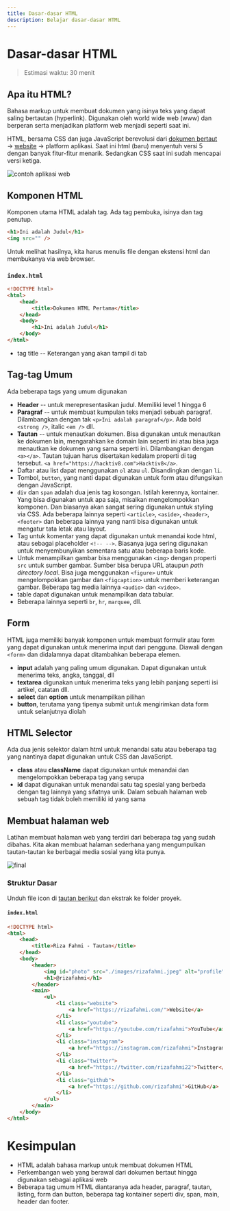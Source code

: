 ```yaml
---
title: Dasar-dasar HTML
description: Belajar dasar-dasar HTML
---
```


# Dasar-dasar HTML

> Estimasi waktu: 30 menit

## Apa itu HTML?

Bahasa markup untuk membuat dokumen yang isinya teks yang dapat saling bertautan (hyperlink). Digunakan oleh world wide web (www) dan berperan serta menjadikan platform web menjadi seperti saat ini.

HTML, bersama CSS dan juga JavaScript berevolusi dari [dokumen bertaut](https://home.cern/science/computing/birth-web) → [website](https://www.howtogeek.com/692445/remembering-geocities-the-1990s-precursor-to-social-media/) → platform aplikasi. Saat ini html (baru) menyentuh versi 5 dengan banyak fitur-fitur menarik. Sedangkan CSS saat ini sudah mencapai versi ketiga.

![contoh aplikasi web](/spotify.png)

## Komponen HTML

Komponen utama HTML adalah tag. Ada tag pembuka, isinya dan tag penutup.

```html
<h1>Ini adalah Judul</h1>
<img src="" />
```

Untuk melihat hasilnya, kita harus menulis file dengan ekstensi html dan membukanya via web browser.

### `index.html`

```html
<!DOCTYPE html>
<html>
	<head>
		<title>Dokumen HTML Pertama</title>
	</head>
	<body>
		<h1>Ini adalah Judul</h1>
	</body>
</html>
```

- tag title -- Keterangan yang akan tampil di tab

## Tag-tag Umum

Ada beberapa tags yang umum digunakan

- **Header** -- untuk merepresentasikan judul. Memiliki level 1 hingga 6
- **Paragraf** -- untuk membuat kumpulan teks menjadi sebuah paragraf. Dilambangkan dengan tak `<p>Ini adalah paragraf</p>`. Ada bold `<strong />`, italic `<em />` dll.
- **Tautan** -- untuk menautkan dokumen. Bisa digunakan untuk menautkan ke dokumen lain, mengarahkan ke domain lain seperti ini atau bisa juga menautkan ke dokumen yang sama seperti ini. Dilambangkan dengan `<a></a>`. Tautan tujuan harus disertakan kedalam properti di tag tersebut. `<a href="https://hacktiv8.com">Hacktiv8</a>`.
- Daftar atau list dapat menggunakan `ol` atau `ul`. Disandingkan dengan `li`.
- Tombol, `button`, yang nanti dapat digunakan untuk form atau difungsikan dengan JavaScript.
- `div` dan `span` adalah dua jenis tag kosongan. Istilah kerennya, kontainer. Yang bisa digunakan untuk apa saja, misalkan mengelompokkan komponen. Dan biasanya akan sangat sering digunakan untuk styling via CSS. Ada beberapa lainnya seperti `<article>`, `<aside>`, `<header>`, `<footer>` dan beberapa lainnya yang nanti bisa digunakan untuk mengatur tata letak atau layout.
- Tag untuk komentar yang dapat digunakan untuk menandai kode html, atau sebagai placeholder `<!-- -->`. Biasanya juga sering digunakan untuk menyembunyikan sementara satu atau beberapa baris kode.
- Untuk menampilkan gambar bisa menggunakan `<img>` dengan properti `src` untuk sumber gambar. Sumber bisa berupa URL ataupun _path directory local_. Bisa juga menggunakan `<figure>` untuk mengelompokkan gambar dan `<figcaption>` untuk memberi keterangan gambar. Beberapa tag media lainnya `<audio>` dan `<video>`.
- table dapat digunakan untuk menampilkan data tabular.
- Beberapa lainnya seperti `br`, `hr`, `marquee`, dll.

## Form

HTML juga memiliki banyak komponen untuk membuat formulir atau form yang dapat digunakan untuk menerima input dari pengguna. Diawali dengan `<form>` dan didalamnya dapat ditambahkan beberapa elemen.

- **input** adalah yang paling umum digunakan. Dapat digunakan untuk menerima teks, angka, tanggal, dll
- **textarea** digunakan untuk menerima teks yang lebih panjang seperti isi artikel, catatan dll.
- **select** dan **option** untuk menampilkan pilihan
- **button**, terutama yang tipenya submit untuk mengirimkan data form untuk selanjutnya diolah

<!-- TODO: Buat search bar untuk mencari link atau tautan. Atau bikin contact form -->

## HTML Selector

Ada dua jenis selektor dalam html untuk menandai satu atau beberapa tag yang nantinya dapat digunakan untuk CSS dan JavaScript.

- **class** atau **className** dapat digunakan untuk menandai dan mengelompokkan beberapa tag yang serupa
- **id** dapat digunakan untuk menandai satu tag spesial yang berbeda dengan tag lainnya yang sifatnya unik. Dalam sebuah halaman web sebuah tag tidak boleh memiliki id yang sama

## Membuat halaman web

Latihan membuat halaman web yang terdiri dari beberapa tag yang sudah dibahas. Kita akan membuat halaman sederhana yang mengumpulkan tautan-tautan ke berbagai media sosial yang kita punya.

![final](/final.png)

### Struktur Dasar

Unduh file icon di [tautan berikut](/images.zip) dan ekstrak ke folder proyek.

#### `index.html`

```html
<!DOCTYPE html>
<html>
	<head>
		<title>Riza Fahmi - Tautan</title>
	</head>
	<body>
		<header>
			<img id="photo" src="./images/rizafahmi.jpeg" alt="profile" />
			<h1>@rizafahmi</h1>
		</header>
		<main>
			<ul>
				<li class="website">
					<a href="https://rizafahmi.com/">Website</a>
				</li>
				<li class="youtube">
					<a href="https://youtube.com/rizafahmi">YouTube</a>
				</li>
				<li class="instagram">
					<a href="https://instagram.com/rizafahmi">Instagram</a>
				</li>
				<li class="twitter">
					<a href="https://twitter.com/rizafahmi22">Twitter</a>
				</li>
				<li class="github">
					<a href="https://github.com/rizafahmi">GitHub</a>
				</li>
			</ul>
		</main>
	</body>
</html>
```

# Kesimpulan

- HTML adalah bahasa markup untuk membuat dokumen HTML
- Perkembangan web yang berawal dari dokumen bertaut hingga digunakan sebagai aplikasi web
- Beberapa tag umum HTML diantaranya ada header, paragraf, tautan, listing, form dan button, beberapa tag kontainer seperti div, span, main, header dan footer.
